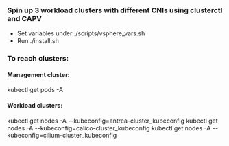 ### Spin up 3 workload clusters with different CNIs using clusterctl and CAPV

- Set variables under ./scripts/vsphere_vars.sh
- Run ./install.sh

### To reach clusters:

#### Management cluster:

kubectl get pods -A

#### Workload clusters:

kubectl get nodes -A --kubeconfig=antrea-cluster_kubeconfig
kubectl get nodes -A --kubeconfig=calico-cluster_kubeconfig
kubectl get nodes -A --kubeconfig=cilium-cluster_kubeconfig

